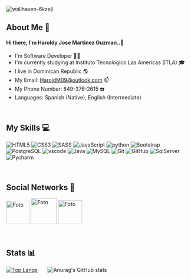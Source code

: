 ![wallhaven-6kzejl](https://user-images.githubusercontent.com/93040571/153111507-2286838c-3804-4d7c-82d8-999f9fb4c56f.jpg)


## About Me :bust_in_silhouette:

#### Hi there, I'm Haroldy Jose Martinez Guzman..👋

- I'm Software Developer 🧑‍💻
- I'm currently studying at Instituto Tecnologico Las Americas (ITLA) 🎓
- I live in Dominican Republic 🌎
- My Email: HaroldM09@outlook.com 📫
- My Phone Number: 849-376-2615 ☎️ 
- Languages: Spanish (Native), English (Intermediate)

&nbsp;

## My Skills :computer:

![HTML5](https://img.shields.io/badge/-HTML5-E34F26?style=for-the-badge&logo=html5&logoColor=white)
![CSS3](https://img.shields.io/badge/-CSS3-1572B6?style=for-the-badge&logo=css3&logoColor=white)
![SASS](https://img.shields.io/badge/Sass-CC6699?style=for-the-badge&logo=sass&logoColor=white)
![JavaScript](https://img.shields.io/badge/-JavaScript-black?style=for-the-badge&logo=javascript&logoColor=white)
![python](https://img.shields.io/badge/-Python-white?style=for-the-badge&logo=python&logoColor=white)
![Bootstrap](https://img.shields.io/badge/-Bootstrap-563D7C?style=for-the-badge&logo=bootstrap&logoColor=white)
![PostgreSQL](https://img.shields.io/badge/PostgreSQL-316192?style=for-the-badge&logo=postgresql&logoColor=white)
![vscode](https://img.shields.io/badge/-Vscode-blue?style=for-the-badge&logo=visualstudiocode&logoColor=white)
![Java](https://img.shields.io/badge/-java-E34A86?style=for-the-badge&logo=java&logoColor=white)
![MySQL](https://img.shields.io/badge/-MySQL-black?style=for-the-badge&logo=mysql&logoColor=white)
![Git](https://img.shields.io/badge/-Git-black?style=for-the-badge&logo=git&logoColor=white)
![GitHub](https://img.shields.io/badge/-GitHub-181717?style=for-the-badge&logo=github&logoColor=white)
![SqlServer](https://img.shields.io/badge/-SQLServer-red?style=for-the-badge&logo=Sqlserver&logoColor=white)
![Pycharm](https://img.shields.io/badge/-Pycharm-black?style=for-the-badge&logo=Pycharm&logoColor=white)

&nbsp;

## Social Networks :iphone:

<a id="telegram" target="_blank" href="https://t.me/haroldymart"><img width='63px' src="https://logos-world.net/wp-content/uploads/2021/03/Telegram-Logo.png" alt="Foto"></a> <a id="whatsapp" href="https://wa.me/+8494762615"><img width='70px' src="https://logos-world.net/wp-content/uploads/2020/05/WhatsApp-Logo.png" alt="Foto"></a> <a id="instagram" href="https://www.instagram.com/harold98g/"><img width='65px' src="https://logos-world.net/wp-content/uploads/2020/06/Instagram-Logo-700x394.png" alt="Foto"></a>

&nbsp;

## Stats :bar_chart:

[![Top Langs](https://github-readme-stats.vercel.app/api/top-langs/?username=HaroldMart&langs_count=8)](https://github.com/anuraghazra/github-readme-stats) &nbsp; &nbsp; &nbsp; ![Anurag's GitHub stats](https://github-readme-stats.vercel.app/api?username=HaroldMart&show_icons=true&theme=default)


<!---
HaroldMart/HaroldMart is a ✨ special ✨ repository because its `README.md` (this file) appears on your GitHub profile.
You can click the Preview link to take a look at your changes.
--->


